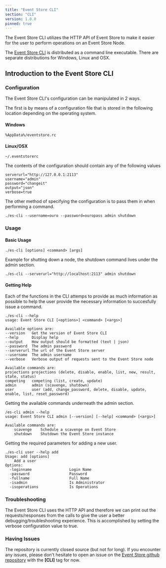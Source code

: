 ```yaml
---
title: "Event Store CLI"
section: "CLI"
version: 1.0.0
pinned: true
---
```


The Event Store CLI utilizes the HTTP API of Event Store to make it easier for the user to perform operations on an Event Store Node.

The [Event Store CLI](https://geteventstore.com/downloads) is distributed as a command line executable. There are separate distributions for Windows, Linux and OSX.

## Introduction to the Event Store CLI

### Configuration

The Event Store CLI's configuration can be manipulated in 2 ways.

The first is by means of a configuration file that is stored in the following location depending on the operating system.

#### Windows
```
%AppData%/eventstore.rc
```

#### Linux/OSX
```
~/.eventstorerc
```

The contents of the configuration should contain any of the following values

```
serverurl="http://127.0.0.1:2113"
username="admin"
password="changeit"
output="json"
verbose=true
```

The other method of specifying the configuration is to pass them in when performing a command.

```
./es-cli --username=ouro --password=ouropass admin shutdown
```

### Usage
#### Basic Usage

```
./es-cli [options] <command> [args]
```
Example for shutting down a node, the shutdown command lives under the admin section.

```
./es-cli --serverurl="http://localhost:2113" admin shutdown
```

#### Getting Help
Each of the functions in the CLI attemps to provide as much information as possible to help the user provide the necessary information to succesfully issue a command.

```
./es-cli --help
usage: Event Store CLI [<options>] <command> [<args>]

Available options are:
--version	Get the version of Event Store CLI
--help		Display help
--output	How output should be formatted (text | json)
--password	The admin password
--serverurl	The url of the Event Store server
--username	The admin username
--verbose	Verbose output of requests sent to the Event Store node

Available commands are:
projections	projections (delete, disable, enable, list, new, result, state, status)
competing	competing (list, create, update)
admin		admin (scavenge, shutdown)
user		user (add, change_password, delete, disable, update, enable, list, reset_password)
```

Getting the available commands underneath the admin section.

```
/es-cli admin --help
usage: Event Store CLI admin [--version] [--help] <command> [<args>]

Available commands are:
    scavenge    Schedule a scavenge on Event Store
    shutdown    Shutdown the Event Store instance
```

Getting the required parameters for adding a new user.

```
./es-cli user --help add
Usage: add [options]
	Add a user
Options:
  -loginname                 Login Name
  -password                  Password
  -fullname                  Full Name
  -isadmin                   Is Administrator
  -isoperations              Is Operations
```

### Troubleshooting
The Event Store CLI uses the HTTP API and therefore we can print out the requests/responses from the calls to give the user a better debugging/troubleshooting experience. This is accomplished by setting the verbose configuration value to true.

### Having Issues
The repository is currently closed source (but not for long). If you encounter any issues, please don't hesitate to open an issue on the [Event Store github repository](https://github.com/EventStore/EventStore) with the **[CLI]** tag for now.
